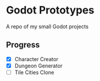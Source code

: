 # Godot Prototypes
A repo of my small Godot projects

## Progress

- [x] Character Creator
- [x] Dungeon Generator
- [ ] Tile Cities Clone
